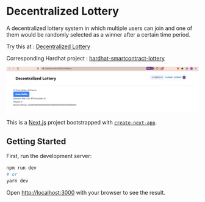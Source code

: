 # Decentralized Lottery

A decentralized lottery system in which multiple users can join and one of them would be randomly selected as a winner after a certain time period.

Try this at : [Decentralized Lottery](https://summer-scene-4302.on.fleek.co/)

Corresponding Hardhat project : [
hardhat-smartcontract-lottery](https://github.com/Ahmed-Aghadi/hardhat-smartcontract-lottery)

![front end](./public/images/screenshot-frontend.png)

This is a [Next.js](https://nextjs.org/) project bootstrapped with [`create-next-app`](https://github.com/vercel/next.js/tree/canary/packages/create-next-app).

## Getting Started

First, run the development server:

```bash
npm run dev
# or
yarn dev
```

Open [http://localhost:3000](http://localhost:3000) with your browser to see the result.
